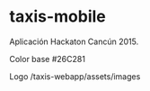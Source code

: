 # taxis-mobile
Aplicación Hackaton Cancún 2015.

Color base
#26C281

Logo
/taxis-webapp/assets/images
